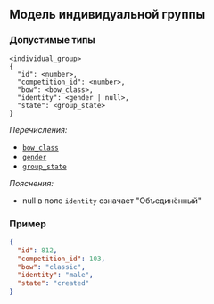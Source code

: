 ## Модель индивидуальной группы

### Допустимые типы

```
<individual_group>
{
  "id": <number>,
  "competition_id": <number>,
  "bow": <bow_class>,
  "identity": <gender | null>,
  "state": <group_state>
}
```

_Перечисления:_

- [`bow_class`](../enums/bow_class.md)
- [`gender`](../enums/gender.md)
- [`group_state`](../enums/group_state.md)

_Пояснения:_

- null в поле `identity` означает "Объединённый"

### Пример

```json
{
  "id": 812,
  "competition_id": 103,
  "bow": "classic",
  "identity": "male",
  "state": "created"
}
```
